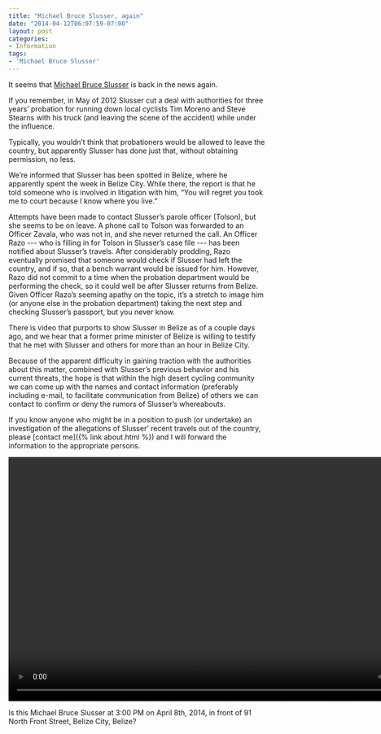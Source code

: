 ```yaml
---
title: "Michael Bruce Slusser, again"
date: "2014-04-12T06:07:59-07:00"
layout: post
categories:
- Information
tags:
- 'Michael Bruce Slusser'
---
```


It seems that [Michael Bruce Slusser](/tag/michael-bruce-slusser/) is back in the news again.  
  
If you remember, in May of 2012 Slusser cut a deal with authorities for three years’ probation for running down local cyclists Tim Moreno and Steve Stearns with his truck (and leaving the scene of the accident) while under the influence.

Typically, you wouldn’t think that probationers would be allowed to leave the country, but apparently Slusser has done just that, without obtaining permission, no less.

We’re informed that Slusser has been spotted in Belize, where he apparently spent the week in Belize City. While there, the report is that he told someone who is involved in litigation with him, “You will regret you took me to court because I know where you live.”

Attempts have been made to contact Slusser’s parole officer (Tolson), but she seems to be on leave. A phone call to Tolson was forwarded to an Officer Zavala, who was not in, and she never returned the call. An Officer Razo --- who is filling in for Tolson in Slusser’s case file --- has been notified about Slusser’s travels. After considerably prodding, Razo eventually promised that someone would check if Slusser had left the country, and if so, that a bench warrant would be issued for him. However, Razo did not commit to a time when the probation department would be performing the check, so it could well be after Slusser returns from Belize. Given Officer Razo’s seeming apathy on the topic, it’s a stretch to image him (or anyone else in the probation department) taking the next step and checking Slusser’s passport, but you never know.

There is video that purports to show Slusser in Belize as of a couple days ago, and we hear that a former prime minister of Belize is willing to testify that he met with Slusser and others for more than an hour in Belize City.

Because of the apparent difficulty in gaining traction with the authorities about this matter, combined with Slusser’s previous behavior and his current threats, the hope is that within the high desert cycling community we can come up with the names and contact information (preferably including e-mail, to facilitate communication from Belize) of others we can contact to confirm or deny the rumors of Slusser’s whereabouts.

If you know anyone who might be in a position to push (or undertake) an investigation of the allegations of Slusser’ recent travels out of the country, please [contact me]({% link about.html %}) and I will forward the information to the appropriate persons.

<video controls="controls" height="480" width="854">
<source src="/assets/video/20140400-Slusser-In-Bz.mp4" type="video/mp4">
</source>
</video>

Is this Michael Bruce Slusser at 3:00 PM on April 8th, 2014, in front of 91 North Front Street, Belize City, Belize?
